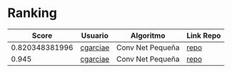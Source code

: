 # Ranking
| Score | Usuario |	Algoritmo | Link Repo |
| - | - | - | - |
| 0.820348381996 | [cgarciae](https://github.com/cgarciae) | Conv Net Pequeña | [repo](https://github.com/cgarciae/supervised-avanzado-german-traffic-signs/tree/feature/solucion-basica) |
| 0.945 | [cgarciae](https://github.com/cgarciae) | Conv Net Pequeña | [repo](https://github.com/cgarciae/supervised-avanzado-german-traffic-signs/tree/feature/red-mediana) |
